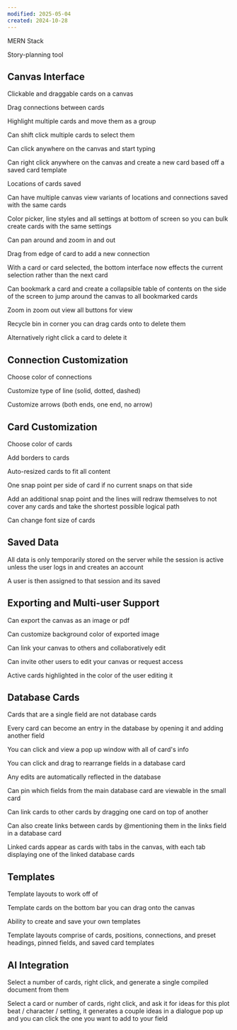 ```yaml
---
modified: 2025-05-04
created: 2024-10-28
---
```

MERN Stack

Story-planning tool

## Canvas Interface
Clickable and draggable cards on a canvas

Drag connections between cards

Highlight multiple cards and move them as a group

Can shift click multiple cards to select them

Can click anywhere on the canvas and start typing

Can right click anywhere on the canvas and create a new card based off a saved card template

Locations of cards saved

Can have multiple canvas view variants of locations and connections saved with the same cards

Color picker, line styles and all settings at bottom of screen so you can bulk create cards with the same settings

Can pan around and zoom in and out

Drag from edge of card to add a new connection

With a card or card selected, the bottom interface now effects the current selection rather than the next card

Can bookmark a card and create a collapsible table of contents on the side of the screen to jump around the canvas to all bookmarked cards

Zoom in zoom out view all buttons for view

Recycle bin in corner you can drag cards onto to delete them

Alternatively right click a card to delete it

## Connection Customization
Choose color of connections

Customize type of line (solid, dotted, dashed)

Customize arrows (both ends, one end, no arrow)

## Card Customization
Choose color of cards

Add borders to cards

Auto-resized cards to fit all content

One snap point per side of card if no current snaps on that side

Add an additional snap point and the lines will redraw themselves to not cover any cards and take the shortest possible logical path

Can change font size of cards

## Saved Data
All data is only temporarily stored on the server while the session is active unless the user logs in and creates an account

A user is then assigned to that session and its saved

## Exporting and Multi-user Support
Can export the canvas as an image or pdf

Can customize background color of exported image

Can link your canvas to others and collaboratively edit

Can invite other users to edit your canvas or request access

Active cards highlighted in the color of the user editing it

## Database Cards
Cards that are a single field are not database cards

Every card can become an entry in the database by opening it and adding another field

You can click and view a pop up window with all of card's info

You can click and drag to rearrange fields in a database card

Any edits are automatically reflected in the database

Can pin which fields from the main database card are viewable in the small card

Can link cards to other cards by dragging one card on top of another

Can also create links between cards by @mentioning them in the links field in a database card

Linked cards appear as cards with tabs in the canvas, with each tab displaying one of the linked database cards

## Templates
Template layouts to work off of

Template cards on the bottom bar you can drag onto the canvas

Ability to create and save your own templates

Template layouts comprise of cards, positions, connections, and preset headings, pinned fields, and saved card templates

## AI Integration
Select a number of cards, right click, and generate a single compiled document from them

Select a card or number of cards, right click, and ask it for ideas for this plot beat / character / setting, it generates a couple ideas in a dialogue pop up and you can click the one you want to add to your field
